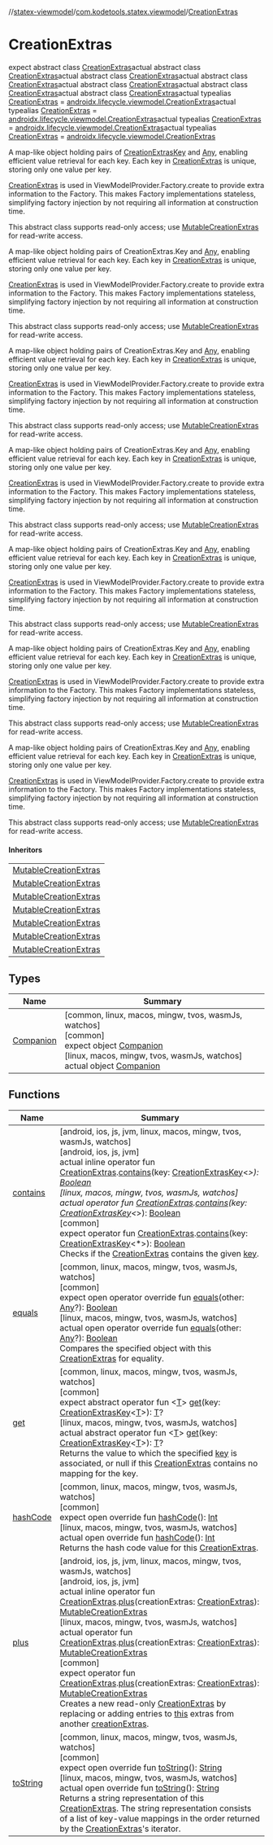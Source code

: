 //[statex-viewmodel](../../../index.md)/[com.kodetools.statex.viewmodel](../index.md)/[CreationExtras](index.md)

# CreationExtras

expect abstract class [CreationExtras](index.md)actual abstract class [CreationExtras](index.md)actual abstract class [CreationExtras](index.md)actual abstract class [CreationExtras](index.md)actual abstract class [CreationExtras](index.md)actual abstract class [CreationExtras](index.md)actual abstract class [CreationExtras](index.md)actual typealias [CreationExtras](index.md) = [androidx.lifecycle.viewmodel.CreationExtras](https://developer.android.com/reference/kotlin/androidx/lifecycle/viewmodel/CreationExtras.html)actual typealias [CreationExtras](index.md) = [androidx.lifecycle.viewmodel.CreationExtras](https://developer.android.com/reference/kotlin/androidx/lifecycle/viewmodel/CreationExtras.html)actual typealias [CreationExtras](index.md) = [androidx.lifecycle.viewmodel.CreationExtras](https://developer.android.com/reference/kotlin/androidx/lifecycle/viewmodel/CreationExtras.html)actual typealias [CreationExtras](index.md) = [androidx.lifecycle.viewmodel.CreationExtras](https://developer.android.com/reference/kotlin/androidx/lifecycle/viewmodel/CreationExtras.html)

A map-like object holding pairs of [CreationExtrasKey](../-creation-extras-key/index.md) and [Any](https://kotlinlang.org/api/core/kotlin-stdlib/kotlin/-any/index.html), enabling efficient value retrieval for each key. Each key in [CreationExtras](index.md) is unique, storing only one value per key.

[CreationExtras](index.md) is used in ViewModelProvider.Factory.create to provide extra information to the Factory. This makes Factory implementations stateless, simplifying factory injection by not requiring all information at construction time.

This abstract class supports read-only access; use [MutableCreationExtras](../-mutable-creation-extras/index.md) for read-write access.

A map-like object holding pairs of CreationExtras.Key and [Any](https://kotlinlang.org/api/core/kotlin-stdlib/kotlin/-any/index.html), enabling efficient value retrieval for each key. Each key in [CreationExtras](index.md) is unique, storing only one value per key.

[CreationExtras](index.md) is used in ViewModelProvider.Factory.create to provide extra information to the Factory. This makes Factory implementations stateless, simplifying factory injection by not requiring all information at construction time.

This abstract class supports read-only access; use [MutableCreationExtras](../-mutable-creation-extras/index.md) for read-write access.

A map-like object holding pairs of CreationExtras.Key and [Any](https://kotlinlang.org/api/core/kotlin-stdlib/kotlin/-any/index.html), enabling efficient value retrieval for each key. Each key in [CreationExtras](index.md) is unique, storing only one value per key.

[CreationExtras](index.md) is used in ViewModelProvider.Factory.create to provide extra information to the Factory. This makes Factory implementations stateless, simplifying factory injection by not requiring all information at construction time.

This abstract class supports read-only access; use [MutableCreationExtras](../-mutable-creation-extras/index.md) for read-write access.

A map-like object holding pairs of CreationExtras.Key and [Any](https://kotlinlang.org/api/core/kotlin-stdlib/kotlin/-any/index.html), enabling efficient value retrieval for each key. Each key in [CreationExtras](index.md) is unique, storing only one value per key.

[CreationExtras](index.md) is used in ViewModelProvider.Factory.create to provide extra information to the Factory. This makes Factory implementations stateless, simplifying factory injection by not requiring all information at construction time.

This abstract class supports read-only access; use [MutableCreationExtras](../-mutable-creation-extras/index.md) for read-write access.

A map-like object holding pairs of CreationExtras.Key and [Any](https://kotlinlang.org/api/core/kotlin-stdlib/kotlin/-any/index.html), enabling efficient value retrieval for each key. Each key in [CreationExtras](index.md) is unique, storing only one value per key.

[CreationExtras](index.md) is used in ViewModelProvider.Factory.create to provide extra information to the Factory. This makes Factory implementations stateless, simplifying factory injection by not requiring all information at construction time.

This abstract class supports read-only access; use [MutableCreationExtras](../-mutable-creation-extras/index.md) for read-write access.

A map-like object holding pairs of CreationExtras.Key and [Any](https://kotlinlang.org/api/core/kotlin-stdlib/kotlin/-any/index.html), enabling efficient value retrieval for each key. Each key in [CreationExtras](index.md) is unique, storing only one value per key.

[CreationExtras](index.md) is used in ViewModelProvider.Factory.create to provide extra information to the Factory. This makes Factory implementations stateless, simplifying factory injection by not requiring all information at construction time.

This abstract class supports read-only access; use [MutableCreationExtras](../-mutable-creation-extras/index.md) for read-write access.

A map-like object holding pairs of CreationExtras.Key and [Any](https://kotlinlang.org/api/core/kotlin-stdlib/kotlin/-any/index.html), enabling efficient value retrieval for each key. Each key in [CreationExtras](index.md) is unique, storing only one value per key.

[CreationExtras](index.md) is used in ViewModelProvider.Factory.create to provide extra information to the Factory. This makes Factory implementations stateless, simplifying factory injection by not requiring all information at construction time.

This abstract class supports read-only access; use [MutableCreationExtras](../-mutable-creation-extras/index.md) for read-write access.

#### Inheritors

| |
|---|
| [MutableCreationExtras](../-mutable-creation-extras/index.md) |
| [MutableCreationExtras](../-mutable-creation-extras/index.md) |
| [MutableCreationExtras](../-mutable-creation-extras/index.md) |
| [MutableCreationExtras](../-mutable-creation-extras/index.md) |
| [MutableCreationExtras](../-mutable-creation-extras/index.md) |
| [MutableCreationExtras](../-mutable-creation-extras/index.md) |
| [MutableCreationExtras](../-mutable-creation-extras/index.md) |

## Types

| Name | Summary |
|---|---|
| [Companion](-companion/index.md) | [common, linux, macos, mingw, tvos, wasmJs, watchos]<br>[common]<br>expect object [Companion](-companion/index.md)<br>[linux, macos, mingw, tvos, wasmJs, watchos]<br>actual object [Companion](-companion/index.md) |

## Functions

| Name | Summary |
|---|---|
| [contains](../contains.md) | [android, ios, js, jvm, linux, macos, mingw, tvos, wasmJs, watchos]<br>[android, ios, js, jvm]<br>actual inline operator fun [CreationExtras](index.md).[contains](../contains.md)(key: [CreationExtrasKey](../-creation-extras-key/index.md)&lt;*&gt;): [Boolean](https://kotlinlang.org/api/core/kotlin-stdlib/kotlin/-boolean/index.html)<br>[linux, macos, mingw, tvos, wasmJs, watchos]<br>actual operator fun [CreationExtras](index.md).[contains](../contains.md)(key: [CreationExtrasKey](../-creation-extras-key/index.md)&lt;*&gt;): [Boolean](https://kotlinlang.org/api/core/kotlin-stdlib/kotlin/-boolean/index.html)<br>[common]<br>expect operator fun [CreationExtras](index.md).[contains](../contains.md)(key: [CreationExtrasKey](../-creation-extras-key/index.md)&lt;*&gt;): [Boolean](https://kotlinlang.org/api/core/kotlin-stdlib/kotlin/-boolean/index.html)<br>Checks if the [CreationExtras](index.md) contains the given [key](../contains.md). |
| [equals](equals.md) | [common, linux, macos, mingw, tvos, wasmJs, watchos]<br>[common]<br>expect open operator override fun [equals](equals.md)(other: [Any](https://kotlinlang.org/api/core/kotlin-stdlib/kotlin/-any/index.html)?): [Boolean](https://kotlinlang.org/api/core/kotlin-stdlib/kotlin/-boolean/index.html)<br>[linux, macos, mingw, tvos, wasmJs, watchos]<br>actual open operator override fun [equals](equals.md)(other: [Any](https://kotlinlang.org/api/core/kotlin-stdlib/kotlin/-any/index.html)?): [Boolean](https://kotlinlang.org/api/core/kotlin-stdlib/kotlin/-boolean/index.html)<br>Compares the specified object with this [CreationExtras](index.md) for equality. |
| [get](get.md) | [common, linux, macos, mingw, tvos, wasmJs, watchos]<br>[common]<br>expect abstract operator fun &lt;[T](get.md)&gt; [get](get.md)(key: [CreationExtrasKey](../-creation-extras-key/index.md)&lt;[T](get.md)&gt;): [T](get.md)?<br>[linux, macos, mingw, tvos, wasmJs, watchos]<br>actual abstract operator fun &lt;[T](get.md)&gt; [get](get.md)(key: [CreationExtrasKey](../-creation-extras-key/index.md)&lt;[T](get.md)&gt;): [T](get.md)?<br>Returns the value to which the specified [key](get.md) is associated, or null if this [CreationExtras](index.md) contains no mapping for the key. |
| [hashCode](hash-code.md) | [common, linux, macos, mingw, tvos, wasmJs, watchos]<br>[common]<br>expect open override fun [hashCode](hash-code.md)(): [Int](https://kotlinlang.org/api/core/kotlin-stdlib/kotlin/-int/index.html)<br>[linux, macos, mingw, tvos, wasmJs, watchos]<br>actual open override fun [hashCode](hash-code.md)(): [Int](https://kotlinlang.org/api/core/kotlin-stdlib/kotlin/-int/index.html)<br>Returns the hash code value for this [CreationExtras](index.md). |
| [plus](../plus.md) | [android, ios, js, jvm, linux, macos, mingw, tvos, wasmJs, watchos]<br>[android, ios, js, jvm]<br>actual inline operator fun [CreationExtras](index.md).[plus](../plus.md)(creationExtras: [CreationExtras](index.md)): [MutableCreationExtras](../-mutable-creation-extras/index.md)<br>[linux, macos, mingw, tvos, wasmJs, watchos]<br>actual operator fun [CreationExtras](index.md).[plus](../plus.md)(creationExtras: [CreationExtras](index.md)): [MutableCreationExtras](../-mutable-creation-extras/index.md)<br>[common]<br>expect operator fun [CreationExtras](index.md).[plus](../plus.md)(creationExtras: [CreationExtras](index.md)): [MutableCreationExtras](../-mutable-creation-extras/index.md)<br>Creates a new read-only [CreationExtras](index.md) by replacing or adding entries to [this](../../../../statex-viewmodel/com.kodetools.statex.viewmodel/index.md) extras from another [creationExtras](../plus.md). |
| [toString](to-string.md) | [common, linux, macos, mingw, tvos, wasmJs, watchos]<br>[common]<br>expect open override fun [toString](to-string.md)(): [String](https://kotlinlang.org/api/core/kotlin-stdlib/kotlin/-string/index.html)<br>[linux, macos, mingw, tvos, wasmJs, watchos]<br>actual open override fun [toString](to-string.md)(): [String](https://kotlinlang.org/api/core/kotlin-stdlib/kotlin/-string/index.html)<br>Returns a string representation of this [CreationExtras](index.md). The string representation consists of a list of key-value mappings in the order returned by the [CreationExtras](index.md)'s iterator. |
